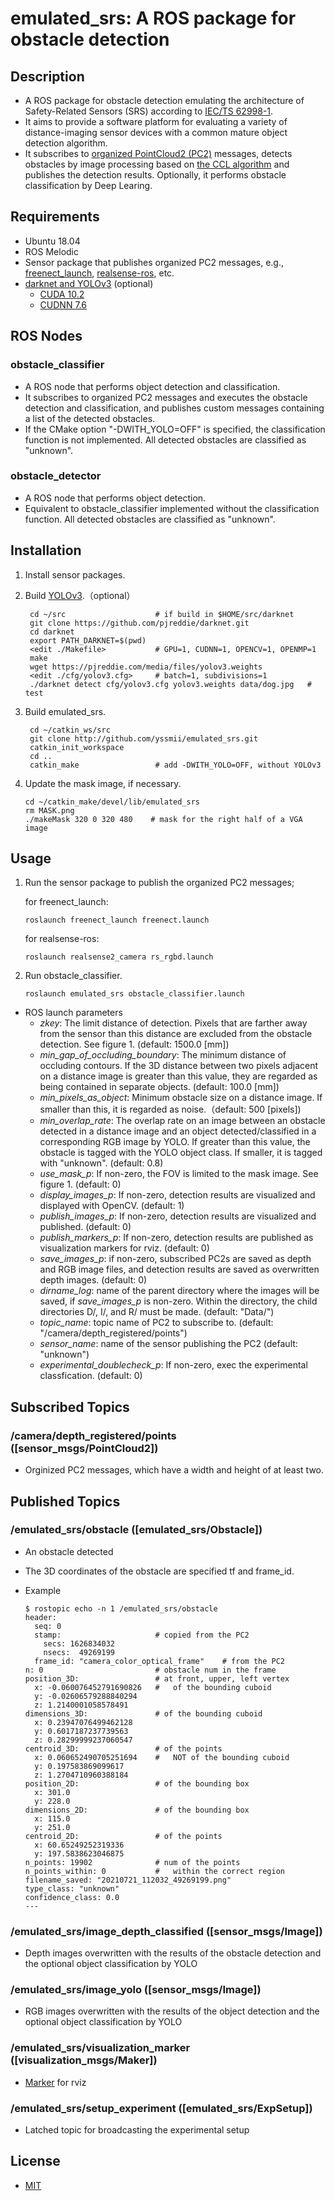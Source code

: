 # emulated_srs: A ROS package for obstacle detection

## Description

* A ROS package for obstacle detection emulating the architecture of
  Safety-Related Sensors (SRS) according to [IEC/TS
  62998-1](https://webstore.iec.ch/publication/31009).
* It aims to provide a software platform for evaluating a variety of
  distance-imaging sensor devices with a common mature object
  detection algorithm.
* It subscribes to [organized PointCloud2
  (PC2)](https://answers.ros.org/question/234455/pointcloud2-and-pointfield/)
  messages, detects obstacles by image processing based on [the CCL
  algorithm](https://en.wikipedia.org/wiki/Connected-component_labeling)
  and publishes the detection results. Optionally, it performs obstacle
  classification by Deep Learing.

## Requirements

* Ubuntu 18.04
* ROS Melodic
* Sensor package that publishes organized PC2 messages,
  e.g., [freenect_launch](http://wiki.ros.org/freenect_launch),
  [realsense-ros](https://github.com/IntelRealSense/realsense-ros), etc.
* [darknet and YOLOv3](https://pjreddie.com/darknet/) (optional)
  - [CUDA 10.2](https://developer.nvidia.com/cuda-toolkit-archive)
  - [CUDNN 7.6](https://developer.nvidia.com/rdp/cudnn-archive)

## ROS Nodes

### obstacle_classifier

* A ROS node that performs object detection and classification.
* It subscribes to organized PC2 messages and executes the obstacle detection
  and classification, and publishes custom messages containing a list of the
  detected obstacles.
* If the CMake option "-DWITH_YOLO=OFF" is specified, the
  classification function is not implemented. All detected obstacles
  are classified as "unknown".

### obstacle_detector

* A ROS node that performs object detection.
* Equivalent to obstacle_classifier implemented without the classification
  function. All detected obstacles are classified as "unknown".

## Installation

1. Install sensor packages.
2. Build [YOLOv3](https://pjreddie.com/darknet/install/).（optional）

        cd ~/src                    # if build in $HOME/src/darknet
        git clone https://github.com/pjreddie/darknet.git
        cd darknet
        export PATH_DARKNET=$(pwd)
        <edit ./Makefile>           # GPU=1, CUDNN=1, OPENCV=1, OPENMP=1
        make
        wget https://pjreddie.com/media/files/yolov3.weights
        <edit ./cfg/yolov3.cfg>     # batch=1, subdivisions=1
        ./darknet detect cfg/yolov3.cfg yolov3.weights data/dog.jpg   # test

3. Build emulated_srs.

        cd ~/catkin_ws/src
        git clone http://github.com/yssmii/emulated_srs.git
        catkin_init_workspace
        cd ..
        catkin_make                 # add -DWITH_YOLO=OFF, without YOLOv3

4. Update the mask image, if necessary.

       cd ~/catkin_make/devel/lib/emulated_srs
       rm MASK.png
       ./makeMask 320 0 320 480    # mask for the right half of a VGA image

## Usage

1. Run the sensor package to publish the organized PC2 messages;

   for freenect_launch:

       roslaunch freenect_launch freenect.launch

   for realsense-ros:

       roslaunch realsense2_camera rs_rgbd.launch

2. Run obstacle_classifier.

       roslaunch emulated_srs obstacle_classifier.launch

* ROS launch parameters
  - _zkey_: The limit distance of detection. Pixels that are farther away from
    the sensor than this distance are excluded from the obstacle detection. See
    figure 1. (default: 1500.0 [mm])
  - _min_gap_of_occluding_boundary_: The minimum distance of occluding contours.
    If the 3D distance between two pixels adjacent on a distance image is
    greater than this value, they are regarded as being contained in separate
    objects. (default: 100.0 [mm])
  - _min_pixels_as_object_: Minimum obstacle size on a distance image. If
    smaller than this, it is regarded as noise.（default: 500 [pixels])
  - _min_overlap_rate_: The overlap rate on an image between an obstacle
    detected in a distance image and an object detected/classified in a
    corresponding RGB image by YOLO. If greater than this value, the obstacle
    is tagged with the YOLO object class. If smaller, it is tagged with
    "unknown". (default: 0.8)
  - _use_mask_p_: If non-zero, the FOV is limited to the mask image. See
    figure 1. (default: 0)
  - _display_images_p_: If non-zero, detection results are visualized and
    displayed with OpenCV. (default: 1)
  - _publish_images_p_: If non-zero, detection results are visualized and
    published. (default: 0)
  - _publish_markers_p_: If non-zero, detection results are published as
    visualization markers for rviz. (default: 0)
  - _save_images_p_: if non-zero, subscribed PC2s are saved as depth and RGB image files, and detection results are saved as overwritten depth images. (default: 0)
  - _dirname_log_: name of the parent directory where the images will be saved, if _save_images_p_ is non-zero. Within the directory, the child directories D/, I/, and R/ must be made. (default: "Data/")
  - _topic_name_: topic name of PC2 to subscribe to. (default: "/camera/depth_registered/points")
  - _sensor_name_: name of the sensor publishing the PC2 (default: "unknown")
  - _experimental_doublecheck_p_: If non-zero, exec the experimental
    classfication. (default: 0)

## Subscribed Topics

### /camera/depth_registered/points ([sensor_msgs/PointCloud2])

* Orginized PC2 messages, which have a width and height of at least two.
## Published Topics

### /emulated_srs/obstacle ([emulated_srs/Obstacle])

* An obstacle detected
* The 3D coordinates of the obstacle are specified tf and frame_id.
* Example

      $ rostopic echo -n 1 /emulated_srs/obstacle
      header: 
        seq: 0
        stamp:                     # copied from the PC2
          secs: 1626834032
          nsecs:  49269199
        frame_id: "camera_color_optical_frame"    # from the PC2
      n: 0                         # obstacle num in the frame
      position_3D:                 # at front, upper, left vertex
        x: -0.060076452791690826   #   of the bounding cuboid
        y: -0.02606579288840294
        z: 1.2140001058578491
      dimensions_3D:               # of the bounding cuboid
        x: 0.23947076499462128
        y: 0.6017187237739563
        z: 0.28299999237060547
      centroid_3D:                 # of the points
        x: 0.060652490705251694    #   NOT of the bounding cuboid
        y: 0.197583869099617
        z: 1.2704710960388184
      position_2D:                 # of the bounding box
        x: 301.0
        y: 228.0
      dimensions_2D:               # of the bounding box
        x: 115.0
        y: 251.0
      centroid_2D:                 # of the points
        x: 60.65249252319336
        y: 197.5838623046875
      n_points: 19902              # num of the points
      n_points_within: 0           #   within the correct region
      filename_saved: "20210721_112032_49269199.png"
      type_class: "unknown"
      confidence_class: 0.0
      ---
### /emulated_srs/image_depth_classified ([sensor_msgs/Image])

* Depth images overwritten with the results of the obstacle detection and
  the optional object classification by YOLO

### /emulated_srs/image_yolo ([sensor_msgs/Image])

* RGB images overwritten with the results of the object detection and the
  optional object classification by YOLO

### /emulated_srs/visualization_marker ([visualization_msgs/Maker])

* [Marker](http://wiki.ros.org/rviz/DisplayTypes/Marker) for rviz

### /emulated_srs/setup_experiment ([emulated_srs/ExpSetup])

* Latched topic for broadcasting the experimental setup
## License

* [MIT](https://opensource.org/licenses/mit-license.php)
